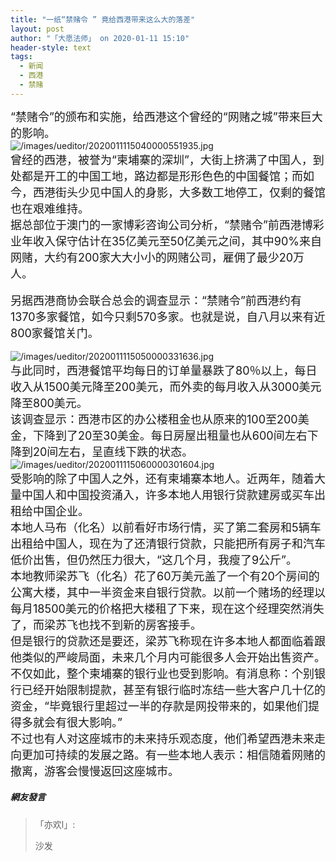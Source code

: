 ```yaml
---
title: "一纸“禁赌令 ” 竟给西港带来这么大的落差"
layout: post
author: "「大愿法师」 on 2020-01-11 15:10"
header-style: text
tags:
  - 新闻
  - 西港
  - 禁赌
---
```


<span style="font-size: 18px;">“禁赌令”的颁布和实施，给西港这个曾经的“网赌之城”带来巨大的影响。</span>
<br>
<img src="http://images.feileyuan.com/images/ueditor/2020011115040000551935.jpg" title="/images/ueditor/2020011115040000551935.jpg" alt="/images/ueditor/2020011115040000551935.jpg">
<br>
<span style="font-size: 18px;">曾经的西港，被誉为“柬埔寨的深圳”，大街上挤满了中国人，到处都是开工的中国工地，路边都是形形色色的中国餐馆；而如今，西港街头少见中国人的身影，大多数工地停工，仅剩的餐馆也在艰难维持。</span>
<br>
<span style="font-size: 18px;">据总部位于澳门的一家博彩咨询公司分析，“禁赌令”前西港博彩业年收入保守估计在35亿美元至50亿美元之间，其中90%来自网赌，大约有200家大大小小的网赌公司，雇佣了最少20万人。</span><br>
<br>
<span style="font-size: 18px;">另据西港商协会联合总会的调查显示：“禁赌令”前西港约有1370多家餐馆，如今只剩570多家。也就是说，自八月以来有近800家餐馆关门。</span><br>
<br>
<img src="http://images.feileyuan.com/images/ueditor/2020011115050000331636.jpg" title="/images/ueditor/2020011115050000331636.jpg" alt="/images/ueditor/2020011115050000331636.jpg">
<br>
<span style="font-size: 18px;">与此同时，西港餐馆平均每日的订单量暴跌了80％以上，每日收入从1500美元降至200美元，而外卖的每月收入从3000美元降至800美元。</span>
<br>
<span style="font-size: 18px;">该调查显示：西港市区的办公楼租金也从原来的100至200美金，下降到了20至30美金。每日房屋出租量也从600间左右下降到20间左右，呈直线下跌的状态。</span>
<br>
<img src="http://images.feileyuan.com/images/ueditor/2020011115060000301604.jpg" title="/images/ueditor/2020011115060000301604.jpg" alt="/images/ueditor/2020011115060000301604.jpg">
<br>
<span style="font-size: 18px;">受影响的除了中国人之外，还有柬埔寨本地人。近两年，随着大量中国人和中国投资涌入，许多本地人用银行贷款建房或买车出租给中国企业。</span>
<br>
<span style="font-size: 18px;">本地人马布（化名）以前看好市场行情，买了第二套房和5辆车出租给中国人，现在为了还清银行贷款，只能把所有房子和汽车低价出售，但仍然压力很大，“这几个月，我瘦了9公斤”。</span>
<br>
<span style="font-size: 18px;">本地教师梁苏飞（化名）花了60万美元盖了一个有20个房间的公寓大楼，其中一半资金来自银行贷款。以前一个赌场的经理以每月18500美元的价格把大楼租了下来，现在这个经理突然消失了，而梁苏飞也找不到新的房客接手。</span>
<br>
<span style="font-size: 18px;">但是银行的贷款还是要还，梁苏飞称现在许多本地人都面临着跟他类似的严峻局面，未来几个月内可能很多人会开始出售资产。</span>
<br>
<span style="font-size: 18px;">不仅如此，整个柬埔寨的银行业也受到影响。有消息称：个别银行已经开始限制提款，甚至有银行临时冻结一些大客户几十亿的资金，“毕竟银行里超过一半的存款是网投带来的，如果他们提得多就会有很大影响。”</span>
<br>
<span style="font-size: 18px;">不过也有人对这座城市的未来持乐观态度，他们希望西港未来走向更加可持续的发展之路。有一些本地人表示：相信随着网赌的撤离，游客会慢慢返回这座城市。</span>
<input type="hidden" value="菲乐园提供"><br>

##### 網友發言 
> 「亦欢l」:
> <p>沙发<br></p>


